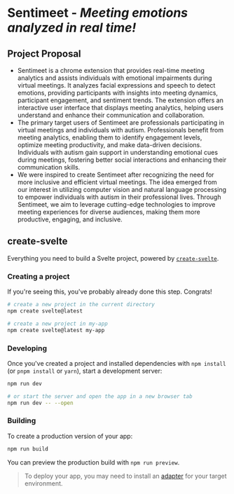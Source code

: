 # Sentimeet - _Meeting emotions analyzed in real time!_
## Project Proposal
- Sentimeet is a chrome extension that provides real-time meeting analytics and assists individuals with emotional impairments during virtual meetings. It analyzes facial expressions and speech to detect emotions, providing participants with insights into meeting dynamics, participant engagement, and sentiment trends. The extension offers an interactive user interface that displays meeting analytics, helping users understand and enhance their communication and collaboration.
- The primary target users of Sentimeet are professionals participating in virtual meetings and individuals with autism. Professionals benefit from meeting analytics, enabling them to identify engagement levels, optimize meeting productivity, and make data-driven decisions. Individuals with autism gain support in understanding emotional cues during meetings, fostering better social interactions and enhancing their communication skills.
- We were inspired to create Sentimeet after recognizing the need for more inclusive and efficient virtual meetings. The idea emerged from our interest in utilizing computer vision and natural language processing to empower individuals with autism in their professional lives. Through Sentimeet, we aim to leverage cutting-edge technologies to improve meeting experiences for diverse audiences, making them more productive, engaging, and inclusive.

## create-svelte

Everything you need to build a Svelte project, powered by [`create-svelte`](https://github.com/sveltejs/kit/tree/master/packages/create-svelte).

### Creating a project

If you're seeing this, you've probably already done this step. Congrats!

```bash
# create a new project in the current directory
npm create svelte@latest

# create a new project in my-app
npm create svelte@latest my-app
```

### Developing

Once you've created a project and installed dependencies with `npm install` (or `pnpm install` or `yarn`), start a development server:

```bash
npm run dev

# or start the server and open the app in a new browser tab
npm run dev -- --open
```

### Building

To create a production version of your app:

```bash
npm run build
```

You can preview the production build with `npm run preview`.

> To deploy your app, you may need to install an [adapter](https://kit.svelte.dev/docs/adapters) for your target environment.
